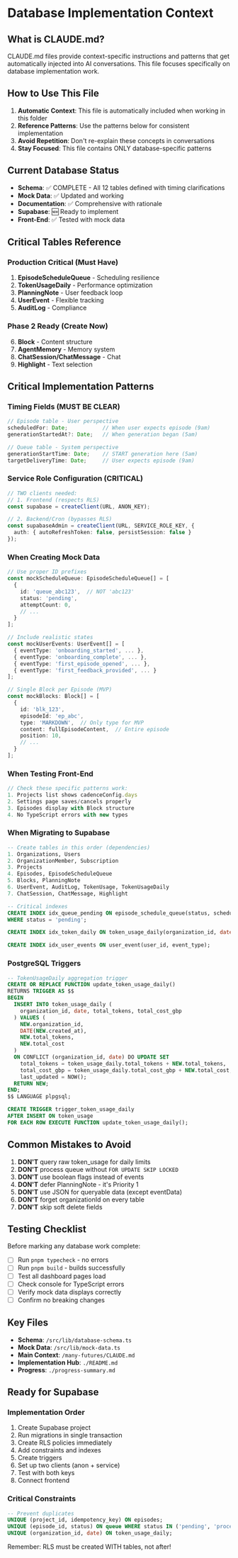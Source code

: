 # Database Implementation Context

## What is CLAUDE.md?

CLAUDE.md files provide context-specific instructions and patterns that get automatically injected into AI conversations. This file focuses specifically on database implementation work.

## How to Use This File

1. **Automatic Context**: This file is automatically included when working in this folder
2. **Reference Patterns**: Use the patterns below for consistent implementation
3. **Avoid Repetition**: Don't re-explain these concepts in conversations
4. **Stay Focused**: This file contains ONLY database-specific patterns

## Current Database Status

- **Schema**: ✅ COMPLETE - All 12 tables defined with timing clarifications
- **Mock Data**: ✅ Updated and working
- **Documentation**: ✅ Comprehensive with rationale
- **Supabase**: 🆕 Ready to implement
- **Front-End**: ✅ Tested with mock data

## Critical Tables Reference

### Production Critical (Must Have)
1. **EpisodeScheduleQueue** - Scheduling resilience
2. **TokenUsageDaily** - Performance optimization
3. **PlanningNote** - User feedback loop
4. **UserEvent** - Flexible tracking
5. **AuditLog** - Compliance

### Phase 2 Ready (Create Now)
6. **Block** - Content structure
7. **AgentMemory** - Memory system
8. **ChatSession/ChatMessage** - Chat
9. **Highlight** - Text selection

## Critical Implementation Patterns

### Timing Fields (MUST BE CLEAR)
```typescript
// Episode table - User perspective
scheduledFor: Date;           // When user expects episode (9am)
generationStartedAt?: Date;   // When generation began (5am)

// Queue table - System perspective
generationStartTime: Date;    // START generation here (5am)
targetDeliveryTime: Date;     // User expects episode (9am)
```

### Service Role Configuration (CRITICAL)
```typescript
// TWO clients needed:
// 1. Frontend (respects RLS)
const supabase = createClient(URL, ANON_KEY);

// 2. Backend/Cron (bypasses RLS)
const supabaseAdmin = createClient(URL, SERVICE_ROLE_KEY, {
  auth: { autoRefreshToken: false, persistSession: false }
});
```

### When Creating Mock Data

```typescript
// Use proper ID prefixes
const mockScheduleQueue: EpisodeScheduleQueue[] = [
  {
    id: 'queue_abc123',  // NOT 'abc123'
    status: 'pending',
    attemptCount: 0,
    // ...
  }
];

// Include realistic states
const mockUserEvents: UserEvent[] = [
  { eventType: 'onboarding_started', ... },
  { eventType: 'onboarding_complete', ... },
  { eventType: 'first_episode_opened', ... },
  { eventType: 'first_feedback_provided', ... }
];

// Single Block per Episode (MVP)
const mockBlocks: Block[] = [
  {
    id: 'blk_123',
    episodeId: 'ep_abc',
    type: 'MARKDOWN',  // Only type for MVP
    content: fullEpisodeContent,  // Entire episode
    position: 10,
    // ...
  }
];
```

### When Testing Front-End

```typescript
// Check these specific patterns work:
1. Projects list shows cadenceConfig.days
2. Settings page saves/cancels properly
3. Episodes display with Block structure
4. No TypeScript errors with new types
```

### When Migrating to Supabase

```sql
-- Create tables in this order (dependencies)
1. Organizations, Users
2. OrganizationMember, Subscription
3. Projects
4. Episodes, EpisodeScheduleQueue
5. Blocks, PlanningNote
6. UserEvent, AuditLog, TokenUsage, TokenUsageDaily
7. ChatSession, ChatMessage, Highlight

-- Critical indexes
CREATE INDEX idx_queue_pending ON episode_schedule_queue(status, scheduled_for) 
WHERE status = 'pending';

CREATE INDEX idx_token_daily ON token_usage_daily(organization_id, date);

CREATE INDEX idx_user_events ON user_event(user_id, event_type);
```

### PostgreSQL Triggers

```sql
-- TokenUsageDaily aggregation trigger
CREATE OR REPLACE FUNCTION update_token_usage_daily()
RETURNS TRIGGER AS $$
BEGIN
  INSERT INTO token_usage_daily (
    organization_id, date, total_tokens, total_cost_gbp
  ) VALUES (
    NEW.organization_id, 
    DATE(NEW.created_at),
    NEW.total_tokens,
    NEW.total_cost
  )
  ON CONFLICT (organization_id, date) DO UPDATE SET
    total_tokens = token_usage_daily.total_tokens + NEW.total_tokens,
    total_cost_gbp = token_usage_daily.total_cost_gbp + NEW.total_cost,
    last_updated = NOW();
  RETURN NEW;
END;
$$ LANGUAGE plpgsql;

CREATE TRIGGER trigger_token_usage_daily
AFTER INSERT ON token_usage
FOR EACH ROW EXECUTE FUNCTION update_token_usage_daily();
```

## Common Mistakes to Avoid

1. **DON'T** query raw token_usage for daily limits
2. **DON'T** process queue without `FOR UPDATE SKIP LOCKED`
3. **DON'T** use boolean flags instead of events
4. **DON'T** defer PlanningNote - it's Priority 1
5. **DON'T** use JSON for queryable data (except eventData)
6. **DON'T** forget organizationId on every table
7. **DON'T** skip soft delete fields

## Testing Checklist

Before marking any database work complete:
- [ ] Run `pnpm typecheck` - no errors
- [ ] Run `pnpm build` - builds successfully
- [ ] Test all dashboard pages load
- [ ] Check console for TypeScript errors
- [ ] Verify mock data displays correctly
- [ ] Confirm no breaking changes

## Key Files

- **Schema**: `/src/lib/database-schema.ts`
- **Mock Data**: `/src/lib/mock-data.ts`
- **Main Context**: `/many-futures/CLAUDE.md`
- **Implementation Hub**: `./README.md`
- **Progress**: `./progress-summary.md`

## Ready for Supabase

### Implementation Order
1. Create Supabase project
2. Run migrations in single transaction
3. Create RLS policies immediately
4. Add constraints and indexes
5. Create triggers
6. Set up two clients (anon + service)
7. Test with both keys
8. Connect frontend

### Critical Constraints
```sql
-- Prevent duplicates
UNIQUE (project_id, idempotency_key) ON episodes;
UNIQUE (episode_id, status) ON queue WHERE status IN ('pending', 'processing');
UNIQUE (organization_id, date) ON token_usage_daily;
```

Remember: RLS must be created WITH tables, not after!